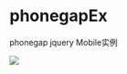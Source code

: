 # phonegapEx
phonegap jquery Mobile实例

![](https://github.com/jianhuayixiao/phonegapEx/raw/master/wwww/img/exmpale.jpg)  
